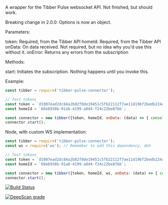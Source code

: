 A wrapper for the Tibber Pulse websocket API. Not finished, but should work.

Breaking change in 2.0.0: Options is now an object.

Parameters: 

token: Required, from the Tibber API
homeId: Required, from the Tibber API
onData: On data received. Not required, but no idea why you'd use this without it.
onError: Returns any errors from the subscription

Methods: 

start: Initiates the subscription. Nothing happens until you invoke this.

Example:

```javascript
const tibber = require('tibber-pulse-connector');

// Test tokens
const token = `d1007ead2dc84a2b82f0de19451c5fb22112f7ae11d19bf2bedb224a003ff74a`;
const homeId = `68e6938b-91a6-4199-a0d4-f24c22be87bb`;

const connector = new tibber({token, homeId, onData: (data) => { console.log(data) }});
connector.start();
```

Node, with custom WS implementation:

```javascript
const tibber = require('tibber-pulse-connector');
const ws = require('ws'); // Remember to add this dependency, doh

// Test tokens
const token = `d1007ead2dc84a2b82f0de19451c5fb22112f7ae11d19bf2bedb224a003ff74a`;
const homeId = `68e6938b-91a6-4199-a0d4-f24c22be87bb`;

const connector = new tibber({token, homeId, ws, onData: (data) => { console.log(data) }});
connector.start();
```


[![Build Status](https://travis-ci.com/kvasbo/tibber-pulse-connector.svg?branch=master)](https://travis-ci.com/kvasbo/tibber-pulse-connector)

[![DeepScan grade](https://deepscan.io/api/teams/5079/projects/6857/branches/60182/badge/grade.svg)](https://deepscan.io/dashboard#view=project&tid=5079&pid=6857&bid=60182)